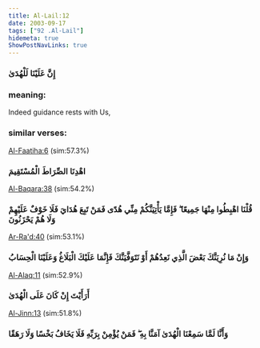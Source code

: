 ```yaml
---
title: Al-Lail:12
date: 2003-09-17
tags: ["92 .Al-Lail"]
hidemeta: true 
ShowPostNavLinks: true 
---
```

### إِنَّ عَلَيْنَا لَلْهُدَىٰ
### meaning: 
Indeed guidance rests with Us,
### similar verses: 

[Al-Faatiha:6](/1/6) (sim:57.3%)

### اهْدِنَا الصِّرَاطَ الْمُسْتَقِيمَ

[Al-Baqara:38](/2/38) (sim:54.2%)

### قُلْنَا اهْبِطُوا مِنْهَا جَمِيعًا ۖ فَإِمَّا يَأْتِيَنَّكُمْ مِنِّي هُدًى فَمَنْ تَبِعَ هُدَايَ فَلَا خَوْفٌ عَلَيْهِمْ وَلَا هُمْ يَحْزَنُونَ

[Ar-Ra'd:40](/13/40) (sim:53.1%)

### وَإِنْ مَا نُرِيَنَّكَ بَعْضَ الَّذِي نَعِدُهُمْ أَوْ نَتَوَفَّيَنَّكَ فَإِنَّمَا عَلَيْكَ الْبَلَاغُ وَعَلَيْنَا الْحِسَابُ

[Al-Alaq:11](/96/11) (sim:52.9%)

### أَرَأَيْتَ إِنْ كَانَ عَلَى الْهُدَىٰ

[Al-Jinn:13](/72/13) (sim:51.8%)

### وَأَنَّا لَمَّا سَمِعْنَا الْهُدَىٰ آمَنَّا بِهِ ۖ فَمَنْ يُؤْمِنْ بِرَبِّهِ فَلَا يَخَافُ بَخْسًا وَلَا رَهَقًا
